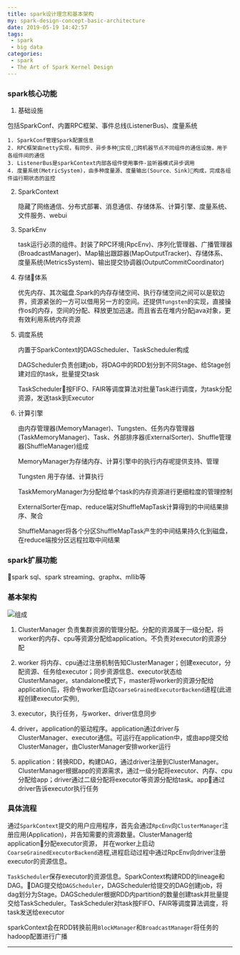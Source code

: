 ```yaml
---
title: spark设计理念和基本架构
my: spark-design-concept-basic-architecture
date: 2019-05-19 14:42:57
tags: 
 - spark
 - big data
categories: 
 - spark
 - The Art of Spark Kernel Design
---
```


### spark核心功能

1. 基础设施

包括SparkConf、内置RPC框架、事件总线(ListenerBus)、度量系统
    
    1. SparkConf管理Spark配置信息
    2. RPC框架由netty实现，有同步、异步多种实现,跨机器节点不同组件的通信设施，用于各组件间的通信
    3. ListenerBus是sparkContext内部各组件使用事件-监听器模式异步调用
    4. 度量系统(MetricSystem)，由多种度量源、度量输出(Source、Sink)构成，完成各组件运行期状态的监控

2. SparkContext

    隐藏了网络通信、分布式部署、消息通信、存储体系、计算引擎、度量系统、文件服务、webui

3. SparkEnv

    task运行必须的组件。封装了RPC环境(RpcEnv)、序列化管理器、广播管理器(BroadcastManager)、Map输出跟踪器(MapOutputTracker)、存储体系、度量系统(MetricsSystem)、输出提交协调器(OutputCommitCoordinator)

4. 存储体系

    优先内存、其次磁盘.Spark的内存存储空间、执行存储空间之间可以是软边界，资源紧张的一方可以借用另一方的空间。还提供`Tungsten`的实现，直接操作os的内存，空间的分配、释放更加迅速。而且省去在堆内分配java对象，更有效利用系统内存资源

5. 调度系统

    内置于SparkContext的DAGScheduler、TaskScheduler构成

    DAGScheduler负责创建job，将DAG中的RDD划分到不同Stage、给Stage创建对应的task，批量提交task

    TaskScheduler按FIFO、FAIR等调度算法对批量Task进行调度，为task分配资源，发送task到Executor

6. 计算引擎

    由内存管理器(MemoryManager)、Tungsten、任务内存管理器(TaskMemoryManager)、Task、外部排序器(ExternalSorter)、Shuffle管理器(ShuffleManager)组成

    MemoryManager为存储内存、计算引擎中的执行内存呢提供支持、管理

    Tungsten 用于存储、计算执行

    TaskMemoryManager为分配给单个task的内存资源进行更细粒度的管理控制

    ExternalSorter在map、reduce端对ShuffleMapTask计算得到的中间结果排序、聚合

    ShuffleManager将各个分区ShuffleMapTask产生的中间结果持久化到磁盘，在reduce端按分区远程拉取中间结果


### spark扩展功能
spark sql、spark streaming、graphx、mllib等

### 基本架构
![组成](https://spark.apache.org/docs/2.4.3/img/cluster-overview.png)

1. ClusterManager 负责集群资源的管理分配。分配的资源属于一级分配，将worker的内存、cpu等资源分配给application。不负责对executor的资源分配

2. worker 将内存、cpu通过注册机制告知ClusterManager；创建executor，分配资源、任务给executor；同步资源信息、executor状态给ClusterManager。standalone模式下，master将worker的资源分配给application后，将命令worker启动`CoarseGrainedExecutorBackend`进程(此进程创建executor实例),

3. executor，执行任务，与worker、driver信息同步

4. driver，application的驱动程序。application通过driver与ClusterManager、executor通信。可运行在application中，或由app提交给ClusterManager，由ClusterManager安排worker运行

5. application：转换RDD，构建DAG，通过driver注册到ClusterManager。ClusterManager根据app的资源需求，通过一级分配将executor、内存、cpu分配给app；driver通过二级分配将executor等资源分配给task。app通过driver告诉executor执行任务

### 具体流程

通过`SparkContext`提交的用户应用程序，首先会通过`RpcEnv`向`ClusterManager`注册应用(Application)，并告知需要的资源数量。ClusterManager给application分配executor资源，
并在worker上启动`CoarseGrainedExecutorBackend`进程,进程启动过程中通过RpcEnv向driver注册executor的资源信息。

`TaskScheduler`保存executor的资源信息。SparkContext构建RDD的lineage和DAG。DAG提交给`DAGScheduler`，DAGScheduler给提交的DAG创建job，将dag划分为Stage。DAGScheduler根据RDD内partition的数量创建task并批量提交给TaskScheduler。TaskScheduler对task按FIFO、FAIR等调度算法调度，将task发送给executor

sparkContext会在RDD转换前用`BlockManager`和`BroadcastManager`将任务的hadoop配置进行广播

---
